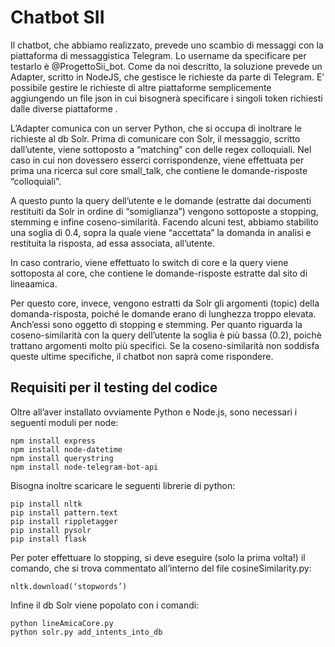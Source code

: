 # Chatbot SII

Il chatbot, che abbiamo realizzato, prevede uno scambio di messaggi con la piattaforma di messaggistica Telegram. Lo username da specificare per testarlo è @ProgettoSii_bot.
Come da noi descritto, la soluzione prevede un Adapter, scritto in NodeJS, che gestisce le richieste da parte di Telegram. E’ possibile gestire le richieste di altre piattaforme semplicemente aggiungendo un file json in cui bisognerà specificare i singoli token richiesti dalle diverse piattaforme .

L’Adapter comunica con un server Python, che si occupa di inoltrare le richieste al db Solr. 
Prima di comunicare con Solr, il messaggio, scritto dall’utente, viene sottoposto a “matching” con delle regex colloquiali. Nel caso in cui non dovessero esserci corrispondenze, viene effettuata per prima una ricerca sul core  small_talk, che contiene le domande-risposte “colloquiali”.

A questo punto la query dell’utente e le domande (estratte dai documenti restituiti da Solr in ordine di “somiglianza”) vengono sottoposte a stopping, stemming e infine coseno-similarità. Facendo alcuni test, abbiamo stabilito una soglia di 0.4, sopra la quale viene “accettata” la domanda in analisi e restituita la risposta, ad essa associata, all’utente.

In caso contrario, viene effettuato lo switch di core e la query viene sottoposta al core, che contiene le domande-risposte estratte dal sito di lineaamica.

Per questo core, invece, vengono estratti da Solr gli argomenti (topic) della domanda-risposta, poiché le domande erano di lunghezza troppo elevata. Anch’essi sono oggetto di stopping e stemming. Per quanto riguarda la coseno-similarità con la query dell’utente la soglia è più bassa (0.2), poichè trattano argomenti molto più specifici. 
Se la coseno-similarità non soddisfa queste ultime specifiche, il chatbot non saprà come rispondere. 


## Requisiti per il testing del codice
Oltre all’aver installato ovviamente Python e Node.js, sono necessari i seguenti moduli per node:

```
npm install express
npm install node-datetime
npm install querystring
npm install node-telegram-bot-api
```

Bisogna inoltre scaricare le seguenti librerie di python:
```
pip install nltk
pip install pattern.text
pip install rippletagger
pip install pysolr
pip install flask
```

Per poter effettuare lo stopping, si deve eseguire (solo la prima volta!) il comando, che si trova commentato all’interno del file cosineSimilarity.py:
```
nltk.download(‘stopwords’)
```

Infine il db Solr viene popolato con i comandi:

```
python lineAmicaCore.py
python solr.py add_intents_into_db
```
